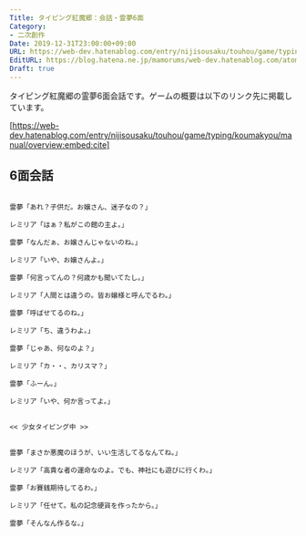 ```yaml
---
Title: タイピング紅魔郷：会話・霊夢6面
Category:
- 二次創作
Date: 2019-12-31T23:00:00+09:00
URL: https://web-dev.hatenablog.com/entry/nijisousaku/touhou/game/typing/koumakyou/script/reimu-sixth
EditURL: https://blog.hatena.ne.jp/mamorums/web-dev.hatenablog.com/atom/entry/26006613489767667
Draft: true
---
```


タイピング紅魔郷の霊夢6面会話です。ゲームの概要は以下のリンク先に掲載しています。

[https://web-dev.hatenablog.com/entry/nijisousaku/touhou/game/typing/koumakyou/manual/overview:embed:cite]


## 6面会話
```
 
霊夢「あれ？子供だ。お嬢さん、迷子なの？」

レミリア「はぁ？私がこの館の主よ。」

霊夢「なんだぁ、お嬢さんじゃないのね。」

レミリア「いや、お嬢さんよ。」

霊夢「何言ってんの？何歳かも聞いてたし。」

レミリア「人間とは違うの。皆お嬢様と呼んでるわ。」

霊夢「呼ばせてるのね。」

レミリア「ち、違うわよ。」

霊夢「じゃあ、何なのよ？」

レミリア「カ・・、カリスマ？」

霊夢「ふーん。」

レミリア「いや、何か言ってよ。」


<< 少女タイピング中 >>


霊夢「まさか悪魔のほうが、いい生活してるなんてね。」

レミリア「高貴な者の運命なのよ。でも、神社にも遊びに行くわ。」

霊夢「お賽銭期待してるわ。」

レミリア「任せて。私の記念硬貨を作ったから。」

霊夢「そんなん作るな。」
 
```
